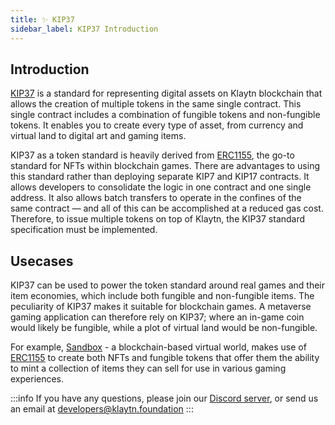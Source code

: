 ```yaml
---
title: ✨ KIP37
sidebar_label: KIP37 Introduction
---
```

## Introduction <a id="KIP37 Introduction"></a>

[KIP37](https://kips.klaytn.foundation/KIPs/kip-37) is a standard for representing digital assets on Klaytn blockchain that allows the creation of multiple tokens in the same single contract. This single contract includes a combination of fungible tokens and non-fungible tokens. It enables you to create every type of asset, from currency and virtual land to digital art and gaming items.  

KIP37 as a token standard is heavily derived from [ERC1155](https://eips.ethereum.org/EIPS/eip-721), the go-to standard for NFTs within blockchain games. There are advantages to using this standard rather than deploying separate KIP7 and KIP17 contracts. It allows developers to consolidate the logic in one contract and one single address. It also allows batch transfers to operate in the confines of the same contract — and all of this can be accomplished at a reduced gas cost. Therefore, to issue multiple tokens on top of Klaytn, the KIP37 standard specification must be implemented.

## Usecases <a id="KIP37 Usecase"></a>
KIP37 can be used to power the token standard around real games and their item economies, which include both fungible and non-fungible items. The peculiarity of KIP37 makes it suitable for blockchain games. A metaverse gaming application can therefore rely on KIP37; where an in-game coin would likely be fungible, while a plot of virtual land would be non-fungible. 

For example, [Sandbox](https://www.sandbox.game/en/) - a blockchain-based virtual world, makes use of [ERC1155](https://medium.com/sandbox-game/erc-1155-a-new-standard-for-the-sandbox-c95ee1e45072) to create both NFTs and fungible tokens that offer them the ability to mint a collection of items they can sell for use in various gaming experiences.


:::info
If you have any questions, please join our [Discord server](https://discord.io/KlaytnOfficial), or send us an email at developers@klaytn.foundation
:::